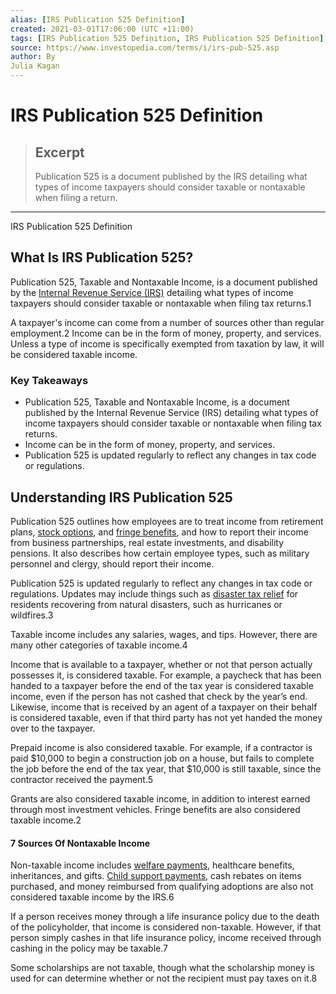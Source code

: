```yaml
---
alias: [IRS Publication 525 Definition]
created: 2021-03-01T17:06:00 (UTC +11:00)
tags: [IRS Publication 525 Definition, IRS Publication 525 Definition]
source: https://www.investopedia.com/terms/i/irs-pub-525.asp
author: By
Julia Kagan
---
```


# IRS Publication 525 Definition

> ## Excerpt
> Publication 525 is a document published by the IRS detailing what types of income taxpayers should consider taxable or nontaxable when filing a return.

---

IRS Publication 525 Definition
## What Is IRS Publication 525?

Publication 525, Taxable and Nontaxable Income, is a document published by the [Internal Revenue Service (IRS)](https://www.investopedia.com/terms/i/irs.asp) detailing what types of income taxpayers should consider taxable or nontaxable when filing tax returns.1

A taxpayer's income can come from a number of sources other than regular employment.2 Income can be in the form of money, property, and services. Unless a type of income is specifically exempted from taxation by law, it will be considered taxable income.

### Key Takeaways

-   Publication 525, Taxable and Nontaxable Income, is a document published by the Internal Revenue Service (IRS) detailing what types of income taxpayers should consider taxable or nontaxable when filing tax returns.
-   Income can be in the form of money, property, and services.
-   Publication 525 is updated regularly to reflect any changes in tax code or regulations.

## Understanding IRS Publication 525

Publication 525 outlines how employees are to treat income from retirement plans, [stock options](https://www.investopedia.com/terms/s/stockoption.asp), and [fringe benefits](https://www.investopedia.com/terms/f/fringe-benefits.asp), and how to report their income from business partnerships, real estate investments, and disability pensions. It also describes how certain employee types, such as military personnel and clergy, should report their income.

Publication 525 is updated regularly to reflect any changes in tax code or regulations. Updates may include things such as [disaster tax relief](https://www.investopedia.com/terms/d/disasterloss.asp) for residents recovering from natural disasters, such as hurricanes or wildfires.3

Taxable income includes any salaries, wages, and tips. However, there are many other categories of taxable income.4

Income that is available to a taxpayer, whether or not that person actually possesses it, is considered taxable. For example, a paycheck that has been handed to a taxpayer before the end of the tax year is considered taxable income, even if the person has not cashed that check by the year’s end. Likewise, income that is received by an agent of a taxpayer on their behalf is considered taxable, even if that third party has not yet handed the money over to the taxpayer.

Prepaid income is also considered taxable. For example, if a contractor is paid $10,000 to begin a construction job on a house, but fails to complete the job before the end of the tax year, that $10,000 is still taxable, since the contractor received the payment.5

Grants are also considered taxable income, in addition to interest earned through most investment vehicles. Fringe benefits are also considered taxable income.2

#### 7 Sources Of Nontaxable Income

Non-taxable income includes [welfare payments](https://www.investopedia.com/terms/w/welfare.asp), healthcare benefits, inheritances, and gifts. [Child support payments](https://www.investopedia.com/terms/a/alimony-payment.asp), cash rebates on items purchased, and money reimbursed from qualifying adoptions are also not considered taxable income by the IRS.6

If a person receives money through a life insurance policy due to the death of the policyholder, that income is considered non-taxable. However, if that person simply cashes in that life insurance policy, income received through cashing in the policy may be taxable.7

Some scholarships are not taxable, though what the scholarship money is used for can determine whether or not the recipient must pay taxes on it.8
